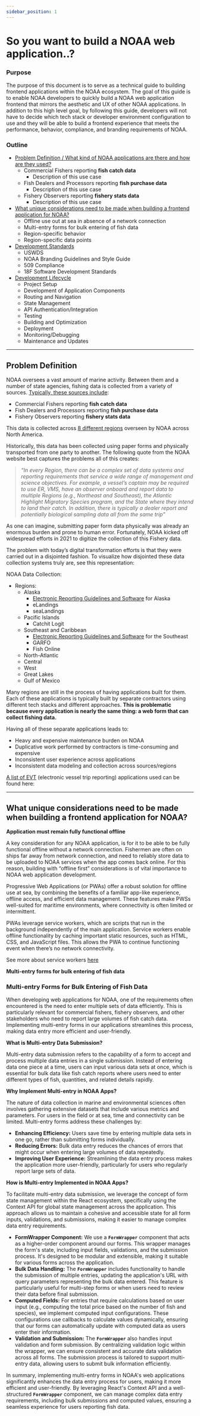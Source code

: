 ```yaml
---
sidebar_position: 1
---
```


# So you want to build a NOAA web application..?

### **Purpose**

The purpose of this document is to serve as a technical guide to building frontend applications within the NOAA ecosystem. The goal of this guide is to enable NOAA developers to quickly build a NOAA web application frontend that mirrors the aesthetic and UX of other NOAA applications. In addition to this high level goal, by following this guide, developers will not have to decide which tech stack or developer environment configuration to use and they will be able to build a frontend experience that meets the performance, behavior, compliance, and branding requirements of NOAA.

### Outline

- [Problem Definition / What kind of NOAA applications are there and how are they used?](https://www.notion.so/DRAFT-Work-in-progress-RADFish-Frontend-Application-Development-Guide-dc3c5589b019458e8b5ab3f4293ec183?pvs=21)
  - Commercial Fishers reporting **fish catch data**
    - Description of this use case
  - Fish Dealers and Processors reporting **fish purchase data**
    - Description of this use case
  - Fishery Observers reporting **fishery stats data**
    - Description of this use case
- [What unique considerations need to be made when building a frontend application for NOAA?](https://www.notion.so/DRAFT-Work-in-progress-RADFish-Frontend-Application-Development-Guide-dc3c5589b019458e8b5ab3f4293ec183?pvs=21)
  - Offline use out at sea in absence of a network connection
  - Multi-entry forms for bulk entering of fish data
  - Region-specific behavior
  - Region-specific data points
- [Development Standards](https://www.notion.so/DRAFT-Work-in-progress-RADFish-Frontend-Application-Development-Guide-dc3c5589b019458e8b5ab3f4293ec183?pvs=21)
  - USWDS
  - NOAA Branding Guidelines and Style Guide
  - 509 Compliance
  - 18F Software Development Standards
- [Development Lifecycle](https://www.notion.so/DRAFT-Work-in-progress-RADFish-Frontend-Application-Development-Guide-dc3c5589b019458e8b5ab3f4293ec183?pvs=21)
  - Project Setup
  - Development of Application Components
  - Routing and Navigation
  - State Management
  - API Authentication/Integration
  - Testing
  - Building and Optimization
  - Deployment
  - Monitoring/Debugging
  - Maintenance and Updates

---

## **Problem Definition**

NOAA oversees a vast amount of marine activity. Between them and a number of state agencies, fishing data is collected from a variety of sources. [Typically, these sources include](https://www.fisheries.noaa.gov/national/fisheries-observers/electronic-reporting):

- Commercial Fishers reporting **fish catch data**
- Fish Dealers and Processors reporting **fish purchase data**
- Fishery Observers reporting **fishery stats data**

This data is collected across [8 different regions](https://www.noaa.gov/regions/regional-collaboration-regions) overseen by NOAA across North America.

Historically, this data has been collected using paper forms and physically transported from one party to another. The following quote from the NOAA website best captures the problems all of this creates:

> _“In every Region, there can be a complex set of data systems and reporting requirements that service a wide range of management and science objectives. For example, a vessel’s captain may be required to use ER, VMS, have an observer onboard and report data to multiple Regions (e.g., Northeast and Southeast), the Atlantic Highlight Migratory Species program, and the State where they intend to land their catch. In addition, there is typically a dealer report and potentially biological sampling data all from the same trip”_

As one can imagine, submitting paper form data physically was already an enormous burden and prone to human error. Fortunately, NOAA kicked off widespread efforts in 2021 to digitize the collection of this Fishery data.

The problem with today’s digital transformation efforts is that they were carried out in a disjointed fashion. To visualize how disjointed these data collection systems truly are, see this representation:

NOAA Data Collection:

- Regions:
  - Alaska
    - [Electronic Reporting Guidelines and Software](https://www.fisheries.noaa.gov/alaska/resources-fishing/electronic-reporting-alaska-fisheries) for Alaska
    - eLandings
    - seaLandings
  - Pacific Islands
    - Catchit Logit
  - Southeast and Caribbean
    - [Electronic Reporting Guidelines and Software](https://www.fisheries.noaa.gov/southeast/recreational-fishing/southeast-electronic-reporting-technologies) for the Southeast
    - GARFO
    - Fish Online
  - North-Atlantic
  - Central
  - West
  - Great Lakes
  - Gulf of Mexico

Many regions are still in the process of having applications built for them. Each of these applications is typically built by separate contractors using different tech stacks and different approaches. **This is problematic because every application is nearly the same thing: a web form that can collect fishing data.**

Having all of these separate applications leads to:

- Heavy and expensive maintenance burden on NOAA
- Duplicative work performed by contractors is time-consuming and expensive
- Inconsistent user experience across applications
- Inconsistent data modeling and collection across sources/regions

[A list of EVT](https://www.fisheries.noaa.gov/new-england-mid-atlantic/resources-fishing/electronic-vessel-trip-reporting-software-options) (electronic vessel trip reporting) applications used can be found here:

---

## What unique considerations need to be made when building a frontend application for NOAA?

**Application must remain fully functional offline**

A key consideration for any NOAA application, is for it to be able to be fully functional offline without a network connection. Fishermen are often on ships far away from network connection, and need to reliably store data to be uploaded to NOAA services when the app comes back online. For this reason, building with “offline first” considerations is of vital importance to NOAA web application development.

Progressive Web Applications (or PWAs) offer a robust solution for offline use at sea, by combining the benefits of a familiar app-like experience, offline access, and efficient data management. These features make PWSs well-suited for maritime environments, where connectivity is often limited or intermittent.

PWAs leverage service workers, which are scripts that run in the background independently of the main application. Service workers enable offline functionality by caching important static resources, such as HTML, CSS, and JavaScript files. This allows the PWA to continue functioning event when there’s no network connectivity.

See more about service workers [here](https://developer.mozilla.org/en-US/docs/Web/API/Service_Worker_API)

**Multi-entry forms for bulk entering of fish data**

### **Multi-entry Forms for Bulk Entering of Fish Data**

When developing web applications for NOAA, one of the requirements often encountered is the need to enter multiple sets of data efficiently. This is particularly relevant for commercial fishers, fishery observers, and other stakeholders who need to report large volumes of fish catch data. Implementing multi-entry forms in our applications streamlines this process, making data entry more efficient and user-friendly.

**What is Multi-entry Data Submission?**

Multi-entry data submission refers to the capability of a form to accept and process multiple data entries in a single submission. Instead of entering data one piece at a time, users can input various data sets at once, which is essential for bulk data like fish catch reports where users need to enter different types of fish, quantities, and related details rapidly.

**Why Implement Multi-entry in NOAA Apps?**

The nature of data collection in marine and environmental sciences often involves gathering extensive datasets that include various metrics and parameters. For users in the field or at sea, time and connectivity can be limited. Multi-entry forms address these challenges by:

- **Enhancing Efficiency:** Users save time by entering multiple data sets in one go, rather than submitting forms individually.
- **Reducing Errors:** Bulk data entry reduces the chances of errors that might occur when entering large volumes of data repeatedly.
- **Improving User Experience:** Streamlining the data entry process makes the application more user-friendly, particularly for users who regularly report large sets of data.

**How is Multi-entry Implemented in NOAA Apps?**

To facilitate multi-entry data submission, we leverage the concept of form state management within the React ecosystem, specifically using the Context API for global state management across the application. This approach allows us to maintain a cohesive and accessible state for all form inputs, validations, and submissions, making it easier to manage complex data entry requirements.

- **FormWrapper Component:** We use a **`FormWrapper`** component that acts as a higher-order component around our forms. This wrapper manages the form's state, including input fields, validations, and the submission process. It's designed to be modular and extensible, making it suitable for various forms across the application.
- **Bulk Data Handling:** The **`FormWrapper`** includes functionality to handle the submission of multiple entries, updating the application's URL with query parameters representing the bulk data entered. This feature is particularly useful for multi-step forms or when users need to review their data before final submission.
- **Computed Fields:** For entries that require calculations based on user input (e.g., computing the total price based on the number of fish and species), we implement computed input configurations. These configurations use callbacks to calculate values dynamically, ensuring that our forms can automatically update with computed data as users enter their information.
- **Validation and Submission:** The **`FormWrapper`** also handles input validation and form submission. By centralizing validation logic within the wrapper, we can ensure consistent and accurate data validation across all forms. The submission process is tailored to support multi-entry data, allowing users to submit bulk information efficiently.

In summary, implementing multi-entry forms in NOAA's web applications significantly enhances the data entry process for users, making it more efficient and user-friendly. By leveraging React's Context API and a well-structured **`FormWrapper`** component, we can manage complex data entry requirements, including bulk submissions and computed values, ensuring a seamless experience for users reporting fish data.
